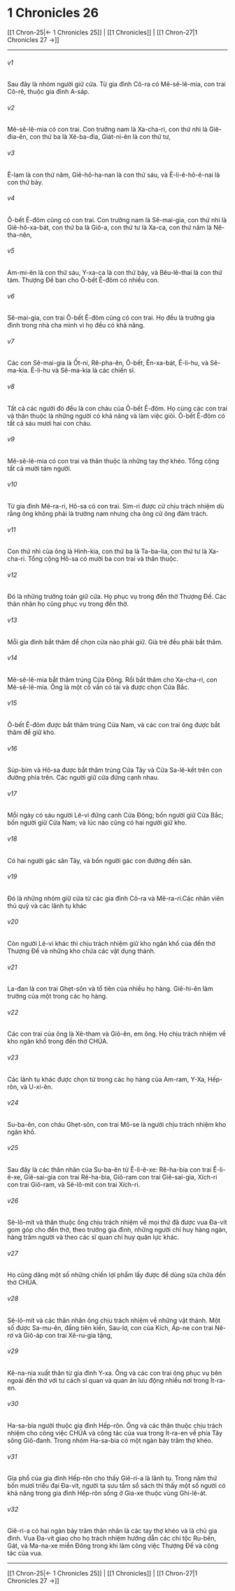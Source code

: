 # 1 Chronicles 26

[[1 Chron-25|← 1 Chronicles 25]] | [[1 Chronicles]] | [[1 Chron-27|1 Chronicles 27 →]]
***



###### v1 
Sau đây là nhóm người giữ cửa. Từ gia đình Cô-ra có Mê-sê-lê-mia, con trai Cô-rê, thuộc gia đình A-sáp. 

###### v2 
Mê-sê-lê-mia có con trai. Con trưởng nam là Xa-cha-ri, con thứ nhì là Giê-đia-ên, con thứ ba là Xê-ba-đia, Giát-ni-ên là con thứ tư, 

###### v3 
Ê-lam là con thứ năm, Giê-hô-ha-nan là con thứ sáu, và Ê-li-ê-hô-ê-nai là con thứ bảy. 

###### v4 
Ô-bết Ê-đôm cũng có con trai. Con trưởng nam là Sê-mai-gia, con thứ nhì là Giê-hô-xa-bát, con thứ ba là Giô-a, con thứ tư là Xa-ca, con thứ năm là Nê-tha-nên, 

###### v5 
Am-mi-ên là con thứ sáu, Y-xa-ca là con thứ bảy, và Bêu-lê-thai là con thứ tám. Thượng Đế ban cho Ô-bết Ê-đôm có nhiều con. 

###### v6 
Sê-mai-gia, con trai Ô-bết Ê-đôm cũng có con trai. Họ đều là trưởng gia đình trong nhà cha mình vì họ đều có khả năng. 

###### v7 
Các con Sê-mai-gia là Ốt-ni, Rê-pha-ên, Ô-bết, Ên-xa-bát, Ê-li-hu, và Sê-ma-kia. Ê-li-hu và Sê-ma-kia là các chiến sĩ. 

###### v8 
Tất cả các người đó đều là con cháu của Ô-bết Ê-đôm. Họ cùng các con trai và thân thuộc là những người có khả năng và làm việc giỏi. Ô-bết Ê-đôm có tất cả sáu mươi hai con cháu. 

###### v9 
Mê-sê-lê-mia có con trai và thân thuộc là những tay thợ khéo. Tổng cộng tất cả mười tám người. 

###### v10 
Từ gia đình Mê-ra-ri, Hô-sa có con trai. Sim-ri được cử chịu trách nhiệm dù rằng ông không phải là trưởng nam nhưng cha ông cử ông đảm trách. 

###### v11 
Con thứ nhì của ông là Hinh-kia, con thứ ba là Ta-ba-lia, con thứ tư là Xa-cha-ri. Tổng cộng Hô-sa có mười ba con trai và thân thuộc. 

###### v12 
Đó là những trưởng toán giữ cửa. Họ phục vụ trong đền thờ Thượng Đế. Các thân nhân họ cũng phục vụ trong đền thờ. 

###### v13 
Mỗi gia đình bắt thăm để chọn cửa nào phải giữ. Già trẻ đều phải bắt thăm. 

###### v14 
Mê-sê-lê-mia bắt thăm trúng Cửa Đông. Rồi bắt thăm cho Xa-cha-ri, con Mê-sê-lê-mia. Ông là một cố vấn có tài và được chọn Cửa Bắc. 

###### v15 
Ô-bết Ê-đôm được bắt thăm trúng Cửa Nam, và các con trai ông được bắt thăm để giữ kho. 

###### v16 
Súp-bim và Hô-sa được bắt thăm trúng Cửa Tây và Cửa Sa-lê-kết trên con đường phía trên. Các người giữ cửa đứng cạnh nhau. 

###### v17 
Mỗi ngày có sáu người Lê-vi đứng canh Cửa Đông; bốn người giữ Cửa Bắc; bốn người giữ Cửa Nam; và lúc nào cũng có hai người giữ kho. 

###### v18 
Có hai người gác sân Tây, và bốn người gác con đường đến sân. 

###### v19 
Đó là những nhóm giữ cửa từ các gia đình Cô-ra và Mê-ra-ri.Các nhân viên thủ quỹ và các lãnh tụ khác 

###### v20 
Còn người Lê-vi khác thì chịu trách nhiệm giữ kho ngân khố của đền thờ Thượng Đế và những kho chứa các vật dụng thánh. 

###### v21 
La-đan là con trai Ghẹt-sôn và tổ tiên của nhiều họ hàng. Giê-hi-ên làm trưởng của một trong các họ hàng. 

###### v22 
Các con trai của ông là Xê-tham và Giô-ên, em ông. Họ chịu trách nhiệm về kho ngân khố trong đền thờ CHÚA. 

###### v23 
Các lãnh tụ khác được chọn từ trong các họ hàng của Am-ram, Y-Xa, Hếp-rôn, và U-xi-ên. 

###### v24 
Su-ba-ên, con cháu Ghẹt-sôn, con trai Mô-se là người chịu trách nhiệm kho ngân khố. 

###### v25 
Sau đây là các thân nhân của Su-ba-ên từ Ê-li-ê-xe: Rê-ha-bia con trai Ê-li-ê-xe, Giê-sai-gia con trai Rê-ha-bia, Giô-ram con trai Giê-sai-gia, Xích-ri con trai Giô-ram, và Sê-lô-mít con trai Xích-ri. 

###### v26 
Sê-lô-mít và thân thuộc ông chịu trách nhiệm về mọi thứ đã được vua Đa-vít gom góp cho đền thờ, theo trưởng gia đình, những người chỉ huy hàng ngàn, hàng trăm người và theo các sĩ quan chỉ huy quân lực khác. 

###### v27 
Họ cũng dâng một số những chiến lợi phẩm lấy được để dùng sửa chữa đền thờ CHÚA. 

###### v28 
Sê-lô-mít và các thân nhân ông chịu trách nhiệm về những vật thánh. Một số được Sa-mu-ên, đấng tiên kiến, Sau-lơ, con của Kích, Áp-ne con trai Nê-rơ và Giô-áp con trai Xê-ru-gia tặng, 

###### v29 
Kê-na-nia xuất thân từ gia đình Y-xa. Ông và các con trai ông phục vụ bên ngoài đền thờ với tư cách sĩ quan và quan án lưu động nhiều nơi trong Ít-ra-en. 

###### v30 
Ha-sa-bia người thuộc gia đình Hếp-rôn. Ông và các thân thuộc chịu trách nhiệm cho công việc CHÚA và công tác của vua trong Ít-ra-en về phía Tây sông Giô-đanh. Trong nhóm Ha-sa-bia có một ngàn bảy trăm thợ khéo. 

###### v31 
Gia phổ của gia đình Hếp-rôn cho thấy Giê-ri-a là lãnh tụ. Trong năm thứ bốn mươi triều đại Đa-vít, người ta sưu tầm sổ sách thì thấy một số người có khả năng trong gia đình Hếp-rôn sống ở Gia-xe thuộc vùng Ghi-lê-át. 

###### v32 
Giê-ri-a có hai ngàn bảy trăm thân nhân là các tay thợ khéo và là chủ gia đình. Vua Đa-vít giao cho họ trách nhiệm hướng dẫn các chi tộc Ru-bên, Gát, và Ma-na-xe miền Đông trong khi làm công việc Thượng Đế và công tác của vua.

***
[[1 Chron-25|← 1 Chronicles 25]] | [[1 Chronicles]] | [[1 Chron-27|1 Chronicles 27 →]]
